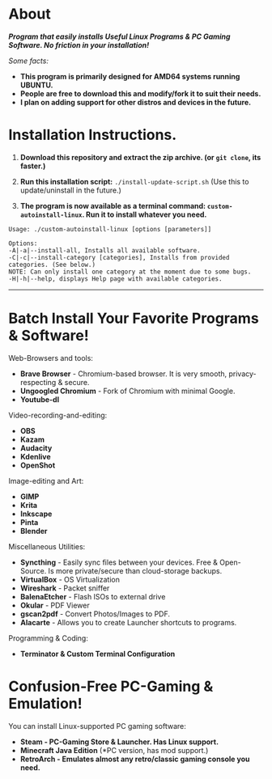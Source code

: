 # About
  ***Program that easily installs Useful Linux Programs & PC Gaming Software. No friction in your installation!***
 
 *Some facts:*
 
   * **This program is primarily designed for AMD64 systems running UBUNTU.**
   * **People are free to download this and modify/fork it to suit their needs.**  
   *  **I plan on adding support for other distros and devices in the future.**

# Installation Instructions.   
  1. **Download this repository and extract the zip archive. (or ```git clone```, its faster.)**

  2. **Run this installation script:** ```./install-update-script.sh``` (Use this to update/uninstall in the future.)
  
  3. **The program is now available as a terminal command: ```custom-autoinstall-linux```. Run it to install whatever you need.**
  
  ```
 Usage: ./custom-autoinstall-linux [options [parameters]]

Options:
 -A|-a|--install-all, Installs all available software.
 -C|-c|--install-category [categories], Installs from provided categories. (See below.)
NOTE: Can only install one category at the moment due to some bugs.
 -H|-h|--help, displays Help page with available categories.
```
---------------------------------------------------

# Batch Install Your Favorite Programs & Software!
Web-Browsers and tools:
* **Brave Browser** - Chromium-based browser. It is very smooth, privacy-respecting & secure.
* **Ungoogled Chromium** - Fork of Chromium with minimal Google.
* **Youtube-dl**

Video-recording-and-editing:
* **OBS**
* **Kazam**
* **Audacity**
* **Kdenlive**
* **OpenShot**

Image-editing and Art:
* **GIMP**
* **Krita**
* **Inkscape**
* **Pinta**
* **Blender**

Miscellaneous Utilities:
* **Syncthing** - Easily sync files between your devices. Free & Open-Source. Is more private/secure than cloud-storage backups.
* **VirtualBox** - OS Virtualization
* **Wireshark** - Packet sniffer
* **BalenaEtcher** - Flash ISOs to external drive
* **Okular** - PDF Viewer
* **gscan2pdf** - Convert Photos/Images to PDF.
* **Alacarte** - Allows you to create Launcher shortcuts to programs.

Programming & Coding:
* **Terminator & Custom Terminal Configuration**

# Confusion-Free PC-Gaming & Emulation!
You can install Linux-supported PC gaming software:
* **Steam - PC-Gaming Store & Launcher. Has Linux support.**
* **Minecraft Java Edition** (*PC version, has mod support.)
* **RetroArch - Emulates almost any retro/classic gaming console you need.**
